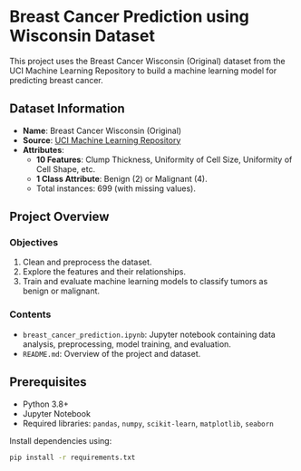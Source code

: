 # Breast Cancer Prediction using Wisconsin Dataset

This project uses the Breast Cancer Wisconsin (Original) dataset from the UCI Machine Learning Repository to build a machine learning model for predicting breast cancer.

## Dataset Information

- **Name**: Breast Cancer Wisconsin (Original)
- **Source**: [UCI Machine Learning Repository](https://archive.ics.uci.edu/dataset/15/breast+cancer+wisconsin+original)
- **Attributes**:
  - **10 Features**: Clump Thickness, Uniformity of Cell Size, Uniformity of Cell Shape, etc.
  - **1 Class Attribute**: Benign (2) or Malignant (4).
  - Total instances: 699 (with missing values).

## Project Overview

### Objectives
1. Clean and preprocess the dataset.
2. Explore the features and their relationships.
3. Train and evaluate machine learning models to classify tumors as benign or malignant.

### Contents
- `breast_cancer_prediction.ipynb`: Jupyter notebook containing data analysis, preprocessing, model training, and evaluation.
- `README.md`: Overview of the project and dataset.

## Prerequisites

- Python 3.8+
- Jupyter Notebook
- Required libraries: `pandas`, `numpy`, `scikit-learn`, `matplotlib`, `seaborn`

Install dependencies using:
```bash
pip install -r requirements.txt

